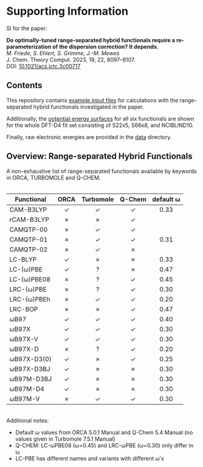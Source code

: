 # Supporting Information

SI for the paper:

**Do optimally-tuned range-separated hybrid functionals require a re-parameterization of the dispersion correction? It depends.**
<br>
*M. Friede, S. Ehlert, S. Grimme, J.-M. Mewes*
<br>
J. Chem. Theory Comput. 2023, 19, 22, 8097–8107.
<br>
DOI: [10.1021/acs.jctc.3c00717](https://doi.org/10.1021/acs.jctc.3c00717)


## Contents

This repository contains [example input files](input-files) for calculations with the range-separated hybrid functionals investigated in the paper.

Additionally, the [potential energy surfaces](PES) for all six functionals are shown for the whole DFT-D4 fit set consisting of S22x5, S66x8, and NCIBLIND10.

Finally, raw electronic energies are provided in the [data](data) directory.


## Overview: Range-separated Hybrid Functionals

A non-exhaustive list of range-separated functionals available by keywords in ORCA, TURBOMOLE and Q-CHEM.
<br>
<br>

| Functional        |   ORCA   | Turbomole |  Q-Chem  | default &omega; |
| ----------------- | :------: | :-------: | :------: | :-------------: |
| CAM-B3LYP         | &check;  |  &check;  | &check;  |      0.33       |
| rCAM-B3LYP        | &#10007; | &#10007;  | &check;  |                 |
| CAMQTP-00         | &#10007; |  &check;  | &check;  |                 |
| CAMQTP-01         | &#10007; |  &check;  | &check;  |      0.31       |
| CAMQTP-02         | &#10007; |  &check;  | &#10007; |                 |
| LC-BLYP           | &check;  | &#10007;  | &#10007; |      0.33       |
| LC-(&omega;)PBE   | &check;  |     ?     | &#10007; |      0.47       |
| LC-(&omega;)PBE08 | &#10007; |     ?     | &check;  |      0.45       |
| LRC-(&omega;)PBE  | &#10007; |     ?     | &check;  |      0.30       |
| LRC-(&omega;)PBEh | &#10007; |  &check;  | &check;  |      0.20       |
| LRC-BOP           | &#10007; | &#10007;  | &check;  |      0.47       |
| &omega;B97        | &check;  |  &check;  | &check;  |      0.40       |
| &omega;B97X       | &check;  |  &check;  | &check;  |      0.30       |
| &omega;B97X-V     | &check;  |  &check;  | &check;  |      0.30       |
| &omega;B97X-D     | &#10007; |     ?     | &check;  |      0.20       |
| &omega;B97X-D3(0) | &check;  | &#10007;  | &check;  |      0.25       |
| &omega;B97X-D3BJ  | &check;  | &#10007;  | &#10007; |      0.30       |
| &omega;B97M-D3BJ  | &check;  | &#10007;  | &#10007; |      0.30       |
| &omega;B97M-D4    | &check;  | &#10007;  | &#10007; |      0.30       |
| &omega;B97M-V     | &#10007; |  &check;  | &check;  |      0.30       |

<br>
Additional notes:

- Default &omega; values from ORCA 5.0.1 Manual and Q-Chem 5.4 Manual (no values given in Turbomole 7.5.1 Manual)
- Q-CHEM: LC-&omega;PBE08 (&omega;=0.45) and LRC-&omega;PBE (&omega;=0.30) only differ in &omega;
- LC-PBE has different names and variants with different &omega;'s
